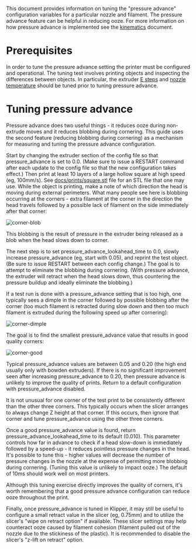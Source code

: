 This document provides information on tuning the "pressure advance"
configuration variables for a particular nozzle and filament. The
pressure advance feature can be helpful in reducing ooze. For more
information on how pressure advance is implemented see the
[kinematics](Kinematics.md) document.

Prerequisites
=============

In order to tune the pressure advance setting the printer must be
configured and operational. The tuning test involves printing objects
and inspecting the differences between objects. In particular, the
extruder
[E steps](http://reprap.org/wiki/Triffid_Hunter%27s_Calibration_Guide#E_steps)
and
[nozzle temperature](http://reprap.org/wiki/Triffid_Hunter%27s_Calibration_Guide#Nozzle_Temperature)
should be tuned prior to tuning pressure advance.

Tuning pressure advance
=======================

Pressure advance does two useful things - it reduces ooze during
non-extrude moves and it reduces blobbing during cornering. This guide
uses the second feature (reducing blobbing during cornering) as a
mechanism for measuring and tuning the pressure advance configuration.

Start by changing the extruder section of the config file so that
pressure_advance is set to 0.0. (Make sure to issue a RESTART command
after each update to the config file so that the new configuration
takes effect.) Then print at least 10 layers of a large hollow square
at high speed (eg, 100mm/s). See
[docs/prints/square.stl](prints/square.stl) file for an STL file that
one may use. While the object is printing, make a note of which
direction the head is moving during external perimeters. What many
people see here is blobbing occurring at the corners - extra filament
at the corner in the direction the head travels followed by a possible
lack of filament on the side immediately after that corner:

![corner-blob](img/corner-blob.jpg)

This blobbing is the result of pressure in the extruder being released
as a blob when the head slows down to corner.

The next step is to set pressure_advance_lookahead_time to 0.0, slowly
increase pressure_advance (eg, start with 0.05), and reprint the test
object. (Be sure to issue RESTART between each config change.) The
goal is to attempt to eliminate the blobbing during cornering. (With
pressure advance, the extruder will retract when the head slows down,
thus countering the pressure buildup and ideally eliminate the
blobbing.)

If a test run is done with a pressure_advance setting that is too
high, one typically sees a dimple in the corner followed by possible
blobbing after the corner (too much filament is retracted during slow
down and then too much filament is extruded during the following speed
up after cornering):

![corner-dimple](img/corner-dimple.jpg)

The goal is to find the smallest pressure_advance value that results
in good quality corners:

![corner-good](img/corner-good.jpg)

Typical pressure_advance values are between 0.05 and 0.20 (the high
end usually only with bowden extruders). If there is no significant
improvement seen after increasing pressure_advance to 0.20, then
pressure advance is unlikely to improve the quality of prints. Return
to a default configuration with pressure_advance disabled.

It is not unusual for one corner of the test print to be consistently
different than the other three corners. This typically occurs when the
slicer arranges to always change Z height at that corner.  If this
occurs, then ignore that corner and tune pressure_advance using the
other three corners.

Once a good pressure_advance value is found, return
pressure_advance_lookahead_time to its default (0.010). This parameter
controls how far in advance to check if a head slow-down is
immediately followed by a speed-up - it reduces pointless pressure
changes in the head. It's possible to tune this - higher values will
decrease the number of pressure changes in the nozzle at the expense
of permitting more blobbing during cornering. (Tuning this value is
unlikely to impact ooze.) The default of 10ms should work well on most
printers.

Although this tuning exercise directly improves the quality of
corners, it's worth remembering that a good pressure advance
configuration can reduce ooze throughout the print.

Finally, once pressure_advance is tuned in Klipper, it may still be
useful to configure a small retract value in the slicer (eg, 0.75mm)
and to utilize the slicer's "wipe on retract option" if available.
These slicer settings may help counteract ooze caused by filament
cohesion (filament pulled out of the nozzle due to the stickiness of
the plastic). It is recommended to disable the slicer's "z-lift on
retract" option.
